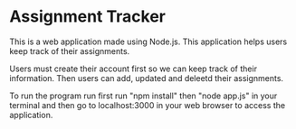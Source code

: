 # Assignment Tracker

This is a web application made using Node.js. This application helps users keep track of their assignments.

Users must create their account first so we can keep track of their information. Then users can add, updated and deleetd their assignments.

To run the program run first run "npm install" then "node app.js" in your terminal and then go to localhost:3000 in your web browser to access the application.